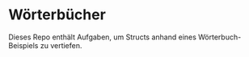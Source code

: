 # Wörterbücher

Dieses Repo enthält Aufgaben, um Structs anhand eines Wörterbuch-Beispiels zu vertiefen.
